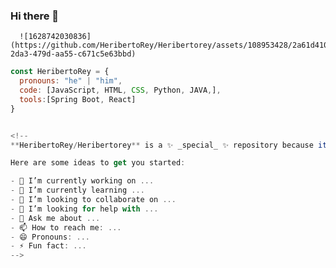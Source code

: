 ### Hi there 👋
      ![1628742030836](https://github.com/HeribertoRey/Heribertorey/assets/108953428/2a61d410-2da3-479d-aa55-c671c5e63bbd)

```js
const HeribertoRey = {
  pronouns: "he" | "him",
  code: [JavaScript, HTML, CSS, Python, JAVA,],
  tools:[Spring Boot, React]
}


<!--
**HeribertoRey/Heribertorey** is a ✨ _special_ ✨ repository because its `README.md` (this file) appears on your GitHub profile.

Here are some ideas to get you started:

- 🔭 I’m currently working on ...
- 🌱 I’m currently learning ...
- 👯 I’m looking to collaborate on ...
- 🤔 I’m looking for help with ...
- 💬 Ask me about ...
- 📫 How to reach me: ...
- 😄 Pronouns: ...
- ⚡ Fun fact: ...
-->
